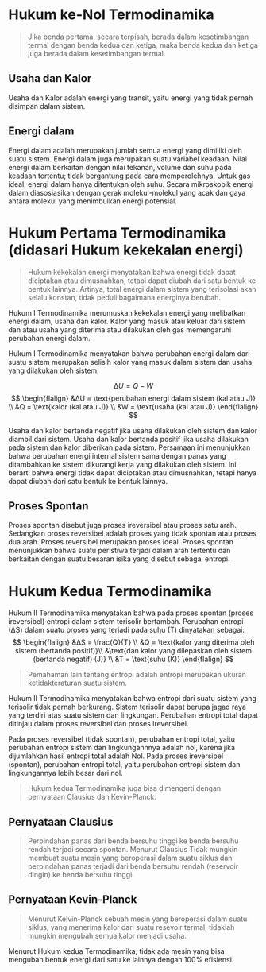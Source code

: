 # Hukum ke-Nol Termodinamika
> Jika benda pertama, secara terpisah,  berada dalam kesetimbangan termal dengan benda kedua dan ketiga, maka benda kedua dan ketiga juga berada dalam kesetimbangan termal.
## Usaha dan Kalor
Usaha dan Kalor adalah energi yang transit, yaitu energi yang tidak pernah disimpan dalam sistem.
## Energi dalam
Energi dalam adalah merupakan jumlah semua energi yang dimiliki oleh suatu sistem. Energi dalam juga merupakan suatu variabel  keadaan.
Nilai energi dalam berkaitan dengan nilai tekanan, volume dan suhu pada keadaan tertentu; tidak bergantung pada cara memperolehnya. Untuk gas ideal, energi dalam hanya ditentukan oleh suhu. Secara mikroskopik energi dalam diasosiasikan dengan gerak molekul-molekul yang acak dan gaya antara molekul yang menimbulkan energi potensial. 
# Hukum Pertama Termodinamika (didasari Hukum kekekalan energi)
> Hukum kekekalan energi menyatakan bahwa energi tidak dapat diciptakan atau dimusnahkan, tetapi dapat diubah dari satu bentuk ke bentuk lainnya. Artinya, total energi dalam sistem yang terisolasi akan selalu konstan, tidak peduli bagaimana energinya berubah.

Hukum I Termodinamika merumuskan kekekalan energi yang melibatkan energi dalam, usaha dan kalor. Kalor yang masuk atau keluar dari sistem dan atau usaha yang diterima atau dilakukan oleh gas memengaruhi perubahan energi dalam. 

Hukum I Termodinamika menyatakan bahwa perubahan energi dalam dari suatu sistem merupakan selisih kalor yang masuk dalam sistem dan usaha yang dilakukan oleh sistem. 

$$
∆U = Q - W
$$
$$
\begin{flalign}
&∆U = \text{perubahan energi dalam sistem (kal atau J)} \\
&Q = \text{kalor (kal atau J)} \\
&W = \text{usaha (kal atau J)}
\end{flalign}
$$

Usaha dan kalor bertanda negatif jika usaha dilakukan oleh sistem dan kalor diambil dari sistem. Usaha dan kalor bertanda positif jika usaha dilakukan pada sistem dan kalor diberikan pada sistem. Persamaan ini menunjukkan bahwa perubahan energi internal sistem sama dengan panas yang ditambahkan ke sistem dikurangi kerja yang dilakukan oleh sistem. Ini berarti bahwa energi tidak dapat diciptakan atau dimusnahkan, tetapi hanya dapat diubah dari satu bentuk ke bentuk lainnya.
## Proses Spontan
Proses spontan disebut juga proses ireversibel atau proses satu arah. Sedangkan proses reversibel adalah proses yang tidak spontan atau proses dua arah. Proses reversibel merupakan proses ideal. 
Proses spontan menunjukkan bahwa suatu peristiwa terjadi dalam arah tertentu dan berkaitan dengan suatu besaran isika yang disebut sebagai entropi.
# Hukum Kedua Termodinamika 
Hukum II Termodinamika menyatakan bahwa pada proses spontan (proses ireversibel) entropi dalam sistem terisolir bertambah. Perubahan entropi (∆S) dalam suatu proses yang terjadi pada suhu (T) dinyatakan sebagai: 
$$
\begin{flalign}
&∆S = \frac{Q}{T} \\
&Q = \text{kalor yang diterima oleh sistem (bertanda positif)}\\ 
&\text{dan kalor yang dilepaskan oleh sistem (bertanda negatif) (J)} \\ 
&T = \text{suhu (K)}
\end{flalign}
$$
> Pemahaman lain tentang entropi adalah entropi merupakan ukuran ketidakteraturan suatu sistem.

Hukum II Termodinamika menyatakan bahwa entropi dari suatu sistem yang terisolir tidak pernah berkurang. Sistem terisolir dapat berupa jagad raya yang terdiri atas suatu sistem dan lingkungan. Perubahan entropi total dapat ditinjau dalam proses reversibel dan proses ireversibel.

Pada proses reversibel (tidak spontan), perubahan entropi total, yaitu perubahan entropi sistem dan lingkungannnya adalah nol, karena jika dijumlahkan hasil entropi total adalah Nol. Pada proses ireversibel (spontan), perubahan entropi total, yaitu perubahan entropi sistem dan lingkungannya lebih besar dari nol. 

> Hukum kedua Termodinamika juga bisa dimengerti dengan pernyataan Clausius dan Kevin-Planck.

## Pernyataan Clausius
> Perpindahan panas dari benda bersuhu tinggi ke benda bersuhu rendah terjadi secara spontan. Menurut Clausius Tidak mungkin membuat suatu mesin yang beroperasi dalam suatu siklus dan perpindahan panas terjadi dari benda bersuhu rendah (reservoir dingin) ke benda bersuhu tinggi. 
## Pernyataan Kevin-Planck
> Menurut Kelvin-Planck sebuah mesin yang beroperasi dalam suatu siklus, yang menerima kalor dari suatu resevoir termal, tidaklah mungkin mengubah semua kalor menjadi usaha.

Menurut Hukum kedua Termodinamika, tidak ada mesin yang bisa mengubah bentuk energi dari satu ke lainnya dengan 100% efisiensi.